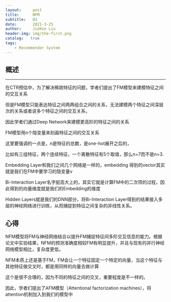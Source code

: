 ```yaml
---
layout:     post
title:      NFM
subtitle:   03
date:       2021-3-25
author:     JieKun Liu
header-img: img/the-first.png
catalog:   true
tags:
    - Recommender System
---
```

## 概述
---

在CTR预估中，为了解决稀疏特征的问题，学者们提出了FM模型来建模特征之间的交互关系

但是FM模型只能表达特征之间两两组合之间的关系，无法建模两个特征之间深层次的关系或者说多个特征之间的交互关系，

因此学者们通过Deep Network来建模更高阶的特征之间的关系

FM模型用n个隐变量来刻画特征之间的交互关系

这里要强调的一点是，n是特征的总数，是one-hot展开之后的，

比如有三组特征，两个连续特征，一个离散特征有5个取值，那么n=7而不是n=3.

Embedding Layer和我们之间几个网络是一样的，embedding 得到的vector其实就是我们在FM中要学习的隐变量v

Bi-Interaction Layer名字挺高大上的，其实它就是计算FM中的二次项的过程，因此得到的向量维度就是我们的Embedding的维度

Hidden Layers就是我们的DNN部分，将Bi-Interaction Layer得到的结果接入多层的神经网络进行训练，从而捕捉到特征之间复杂的非线性关系。

## 心得

NFM模型将FM与神经网络结合以提升FM捕捉特征间多阶交互信息的能力。根据论文中实验结果，NFM的预测准确度相较FM有明显提升，并且与现有的并行神经网络模型相比，复杂度更低。

NFM本质上还是基于FM，FM会让一个特征固定一个特定的向量，当这个特征与其他特征做交叉时，都是用同样的向量去做计算

这个是很不合理的，因为不同的特征之间的交叉，重要程度是不一样的。

因此，学者们提出了AFM模型（Attentional factorization machines），将attention机制加入到我们的模型中
